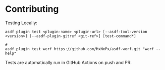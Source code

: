 # Contributing

Testing Locally:

```shell
asdf plugin test <plugin-name> <plugin-url> [--asdf-tool-version <version>] [--asdf-plugin-gitref <git-ref>] [test-command*]

#
asdf plugin test werf https://github.com/MxNxPx/asdf-werf.git "werf --help"
```

Tests are automatically run in GitHub Actions on push and PR.
